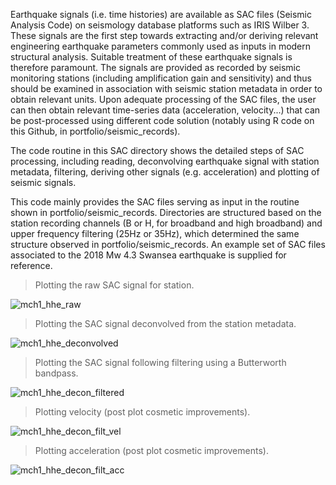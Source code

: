 

  Earthquake signals (i.e. time histories) are available as SAC files (Seismic Analysis Code) on seismology database platforms such as IRIS Wilber 3.
These signals are the first step towards extracting and/or deriving relevant engineering earthquake parameters commonly used as inputs in modern structural analysis. Suitable treatment of these earthquake signals is therefore paramount.
The signals are provided as recorded by seismic monitoring stations (including amplification gain and sensitivity) and thus should be examined in association with seismic station metadata in order to obtain relevant units. Upon adequate processing of the SAC files, the user can then obtain relevant time-series data (acceleration, velocity...) that can be post-processed using different code solution (notably using R code on this Github, in portfolio/seismic_records).
  
  The code routine in this SAC directory shows the detailed steps of SAC processing, including reading, deconvolving earthquake signal with station metadata, filtering, deriving other signals (e.g. acceleration) and plotting of seismic signals.
  
  This code mainly provides the SAC files serving as input in the routine shown in portfolio/seismic_records. Directories are structured based on the station recording channels (B or H, for broadband and high broadband) and upper frequency filtering (25Hz or 35Hz), which determined the same structure observed in portfolio/seismic_records. An example set of SAC files associated to the 2018 Mw 4.3 Swansea earthquake is supplied for reference.
 

> Plotting the raw SAC signal for station.

![mch1_hhe_raw](https://user-images.githubusercontent.com/61290423/214091098-6c2dfc43-76f2-4a15-bebe-90fa983a8db1.PNG)


> Plotting the SAC signal deconvolved from the station metadata.

![mch1_hhe_deconvolved](https://user-images.githubusercontent.com/61290423/214099639-337418d3-0b50-4ada-98d2-30a7f2b97a87.PNG)
 

> Plotting the SAC signal following filtering using a Butterworth bandpass.

![mch1_hhe_decon_filtered](https://user-images.githubusercontent.com/61290423/214099684-0f6d3fdb-a89a-4533-b95d-574f035b6f70.PNG)


> Plotting velocity (post plot cosmetic improvements).

![mch1_hhe_decon_filt_vel](https://user-images.githubusercontent.com/61290423/214099728-414a91e8-f56d-4163-92a2-b412d45bd5a9.PNG)


> Plotting acceleration (post plot cosmetic improvements).

![mch1_hhe_decon_filt_acc](https://user-images.githubusercontent.com/61290423/214099750-83829289-465d-434b-bb10-ad9dcf2b72d7.PNG)


